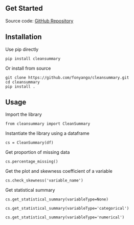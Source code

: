 ## Get Started

Source code: [GitHub Repository](https://github.com/fonyango/cleansummary.git)

## Installation

Use pip directly

`pip install cleansummary`

Or install from source

```
git clone https://github.com/fonyango/cleansummary.git
cd cleansummary
pip install .
```

## Usage

Import the library

`from cleansummary import CleanSummary`

Instantiate the library using a dataframe

`cs = CleanSummary(df)`

Get proportion of missing data 

`cs.percentage_missing()`

Get the plot and skewness coefficient of a variable

`cs.check_skewness('variable_name')`

Get statistical summary

```
cs.get_statistical_summary(variableType=None)

cs.get_statistical_summary(variableType='categorical')

cs.get_statistical_summary(variableType='numerical')
```